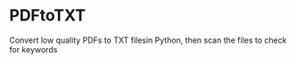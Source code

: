 # PDFtoTXT
Convert low quality PDFs to TXT filesin Python, then scan the files to check for keywords 
